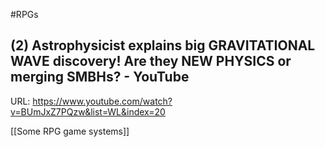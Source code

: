 #RPGs


## (2) Astrophysicist explains big GRAVITATIONAL WAVE discovery! Are they NEW PHYSICS or merging SMBHs? - YouTube
URL: https://www.youtube.com/watch?v=BUmJxZ7PQzw&list=WL&index=20

[[Some RPG game systems]]